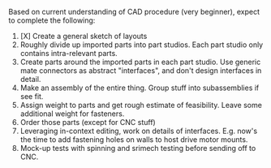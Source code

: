Based on current understanding of CAD procedure (very beginner), expect to complete the following: 

1. [X] Create a general sketch of layouts
2. Roughly divide up imported parts into part studios. Each part studio only contains intra-relevant parts.
3. Create parts around the imported parts in each part studio. Use generic mate connectors as abstract "interfaces", and don't design interfaces in detail.
4. Make an assembly of the entire thing. Group stuff into subassemblies if see fit.
5. Assign weight to parts and get rough estimate of feasibility. Leave some additional weight for fasteners.
6. Order those parts (except for CNC stuff)
7. Leveraging in-context editing, work on details of interfaces. E.g. now's the time to add fastening holes on walls to host drive motor mounts.
8. Mock-up tests with spinning and srimech testing before sending off to CNC. 
